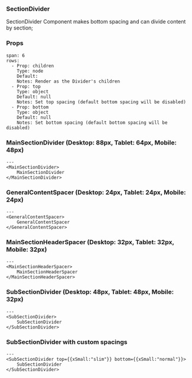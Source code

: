 ### SectionDivider

SectionDivider Component makes bottom spacing and can divide content by section;

### Props

```table
span: 6
rows:
  - Prop: children
    Type: node
    Default:
    Notes: Render as the Divider's children
  - Prop: top
    Type: object
    Default: null
    Notes: Set top spacing (default bottom spacing will be disabled)
  - Prop: bottom
    Type: object
    Default: null
    Notes: Set bottom spacing (default bottom spacing will be disabled)
```

### MainSectionDivider (Desktop: 88px, Tablet: 64px, Mobile: 48px)

```react
---
<MainSectionDivider>
    MainSectionDivider
</MainSectionDivider>
```

### GeneralContentSpacer (Desktop: 24px, Tablet: 24px, Mobile: 24px)

```react
---
<GeneralContentSpacer>
    GeneralContentSpacer
</GeneralContentSpacer>
```

### MainSectionHeaderSpacer (Desktop: 32px, Tablet: 32px, Mobile: 32px)

```react
---
<MainSectionHeaderSpacer>
    MainSectionHeaderSpacer
</MainSectionHeaderSpacer>
```

### SubSectionDivider (Desktop: 48px, Tablet: 48px, Mobile: 32px)

```react
---
<SubSectionDivider>
    SubSectionDivider
</SubSectionDivider>
```

### SubSectionDivider with custom spacings

```react
---
<SubSectionDivider top={{xSmall:"slim"}} bottom={{xSmall:"normal"}}>
    SubSectionDivider
</SubSectionDivider>
```

